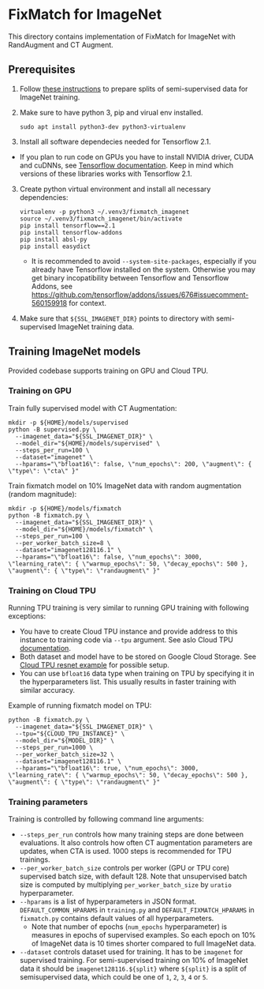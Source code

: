 # FixMatch for ImageNet

This directory contains implementation of FixMatch for ImageNet with RandAugment and CT Augment.

## Prerequisites

1. Follow [these instructions](./prep_imagenet_data/README.md) to prepare splits of semi-supervised data for ImageNet training.

2. Make sure to have python 3, pip and virual env installed.

    ```
    sudo apt install python3-dev python3-virtualenv
    ```

3. Install all software dependecies needed for Tensorflow 2.1.

  * If you plan to run code on GPUs you have to install NVIDIA driver, CUDA and cuDNNs,
    see [Tensorflow documentation](https://www.tensorflow.org/install/gpu).
    Keep in mind which versions of these libraries works with Tensorflow 2.1.

3. Create python virtual environment and install all necessary dependencies:

   ```
   virtualenv -p python3 ~/.venv3/fixmatch_imagenet
   source ~/.venv3/fixmatch_imagenet/bin/activate
   pip install tensorflow==2.1
   pip install tensorflow-addons
   pip install absl-py
   pip install easydict
   ```

   * It is recommended to avoid `--system-site-packages`, especially if you already have
     Tensorflow installed on the system. Otherwise you may get binary incopatibility
     between Tensorflow and Tensorflow Addons, see https://github.com/tensorflow/addons/issues/676#issuecomment-560159918 for context.

4. Make sure that `${SSL_IMAGENET_DIR}` points to directory with semi-supervised
   ImageNet training data.

## Training ImageNet models

Provided codebase supports training on GPU and Cloud TPU.

### Training on GPU

Train fully supervised model with CT Augmentation:

```
mkdir -p ${HOME}/models/supervised
python -B supervised.py \
  --imagenet_data="${SSL_IMAGENET_DIR}" \
  --model_dir="${HOME}/models/supervised" \
  --steps_per_run=100 \
  --dataset="imagenet" \
  --hparams="\"bfloat16\": false, \"num_epochs\": 200, \"augment\": { \"type\": \"cta\" }"
```

Train fixmatch model on 10% ImageNet data with random augmentation (random magnitude):

```
mkdir -p ${HOME}/models/fixmatch
python -B fixmatch.py \
  --imagenet_data="${SSL_IMAGENET_DIR}" \
  --model_dir="${HOME}/models/fixmatch" \
  --steps_per_run=100 \
  --per_worker_batch_size=8 \
  --dataset="imagenet128116.1" \
  --hparams="\"bfloat16\": false, \"num_epochs\": 3000, \"learning_rate\": { \"warmup_epochs\": 50, \"decay_epochs\": 500 }, \"augment\": { \"type\": \"randaugment\" }"
```

### Training on Cloud TPU

Running TPU training is very similar to running GPU training with following exceptions:

* You have to create Cloud TPU instance and provide address to this instance to training code via `--tpu` argument. See aslo Cloud TPU [documentation](https://cloud.google.com/tpu/docs/creating-deleting-tpus).
* Both dataset and model have to be stored on Google Cloud Storage. See [Cloud TPU resnet example](https://cloud.google.com/tpu/docs/tutorials/resnet-2.x) for possible setup.
* You can use `bfloat16` data type when training on TPU by specifying it in the hyperparameters list. This usually results in faster training with similar accuracy.

Example of running fixmatch model on TPU:

```
python -B fixmatch.py \
  --imagenet_data="${SSL_IMAGENET_DIR}" \
  --tpu="${CLOUD_TPU_INSTANCE}" \
  --model_dir="${MODEL_DIR}" \
  --steps_per_run=1000 \
  --per_worker_batch_size=32 \
  --dataset="imagenet128116.1" \
  --hparams="\"bfloat16\": true, \"num_epochs\": 3000, \"learning_rate\": { \"warmup_epochs\": 50, \"decay_epochs\": 500 }, \"augment\": { \"type\": \"randaugment\" }"
```


### Training parameters

Training is controlled by following command line arguments:

* `--steps_per_run` controls how many training steps are done between evaluations.
  It also controls how often CT augmentation parameters are updates, when CTA is used.
  1000 steps is recommended for TPU trainings.
* `--per_worker_batch_size` controls per worker (GPU or TPU core) supervised batch size,
  with default 128. Note that unsupervised batch size is computed by multiplying `per_worker_batch_size` by `uratio` hyperparameter.
* `--hparams` is a list of hyperparameters in JSON format.
  `DEFAULT_COMMON_HPARAMS` in `training.py` and `DEFAULT_FIXMATCH_HPARAMS` in `fixmatch.py`
  contains default values of all hyperparameters.
  * Note that number of epochs (`num_epochs` hyperparameter) is measures
    in epochs of supervised examples.
    So each epoch on 10% of ImageNet data is 10 times shorter compared to full ImageNet data.
* `--dataset` controls dataset used for training.
  It has to be `imagenet` for supervised training. For semi-supervised training on 10% of
  ImageNet data it should be `imagenet128116.${split}` where `${split}` is a split of
  semisupervised data, which could be one of `1`, `2`, `3`, `4` or `5`.